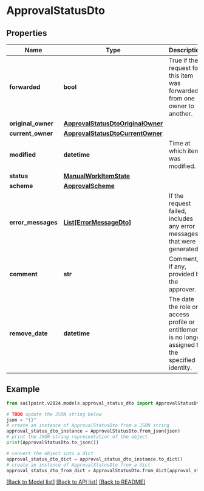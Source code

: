 # ApprovalStatusDto


## Properties

Name | Type | Description | Notes
------------ | ------------- | ------------- | -------------
**forwarded** | **bool** | True if the request for this item was forwarded from one owner to another. | [optional] [default to False]
**original_owner** | [**ApprovalStatusDtoOriginalOwner**](ApprovalStatusDtoOriginalOwner.md) |  | [optional] 
**current_owner** | [**ApprovalStatusDtoCurrentOwner**](ApprovalStatusDtoCurrentOwner.md) |  | [optional] 
**modified** | **datetime** | Time at which item was modified. | [optional] 
**status** | [**ManualWorkItemState**](ManualWorkItemState.md) |  | [optional] 
**scheme** | [**ApprovalScheme**](ApprovalScheme.md) |  | [optional] 
**error_messages** | [**List[ErrorMessageDto]**](ErrorMessageDto.md) | If the request failed, includes any error messages that were generated. | [optional] 
**comment** | **str** | Comment, if any, provided by the approver. | [optional] 
**remove_date** | **datetime** | The date the role or access profile or entitlement is no longer assigned to the specified identity. | [optional] 

## Example

```python
from sailpoint.v2024.models.approval_status_dto import ApprovalStatusDto

# TODO update the JSON string below
json = "{}"
# create an instance of ApprovalStatusDto from a JSON string
approval_status_dto_instance = ApprovalStatusDto.from_json(json)
# print the JSON string representation of the object
print(ApprovalStatusDto.to_json())

# convert the object into a dict
approval_status_dto_dict = approval_status_dto_instance.to_dict()
# create an instance of ApprovalStatusDto from a dict
approval_status_dto_from_dict = ApprovalStatusDto.from_dict(approval_status_dto_dict)
```
[[Back to Model list]](../README.md#documentation-for-models) [[Back to API list]](../README.md#documentation-for-api-endpoints) [[Back to README]](../README.md)


